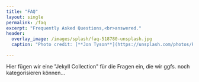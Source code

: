 ```yaml
---
title: "FAQ"
layout: single
permalink: /faq
excerpt: "Frequently Asked Questions,<br>answered."
header:
  overlay_image: /images/splash/faq-518780-unsplash.jpg
  caption: "Photo credit: [**Jon Tyson**](https://unsplash.com/photos/RUsczRV6ifY)"

---
```


Hier fügen wir eine "Jekyll Collection" für die Fragen ein,
die wir ggfs. noch kategorisieren können...
